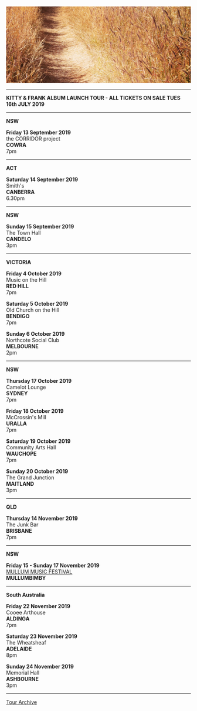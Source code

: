 ![](data/image/news/tourbanner2.jpg)

* * * * *

**KITTY & FRANK ALBUM LAUNCH TOUR - ALL TICKETS ON SALE TUES 16th JULY 2019**

* * * * *

**NSW**

**Friday 13 September 2019**\
the CORRIDOR project\
**COWRA**\
7pm

* * * * *

**ACT**

**Saturday 14 September 2019**\
Smith's\
**CANBERRA**\
6.30pm 

* * * * *

**NSW**

**Sunday 15 September 2019**\
The Town Hall\
**CANDELO**\
3pm

* * * * *

**VICTORIA**

**Friday 4 October 2019**\
Music on the Hill\
**RED HILL**\
7pm

**Saturday 5 October 2019**\
Old Church on the Hill\
**BENDIGO**\
7pm 

**Sunday 6 October 2019**\
Northcote Social Club\
**MELBOURNE**\
2pm
 
* * * * *

**NSW**

**Thursday 17 October 2019**\
Camelot Lounge\
**SYDNEY**\
7pm

**Friday 18 October 2019**\
McCrossin's Mill\
**URALLA**\
7pm

**Saturday 19 October 2019**\
Community Arts Hall\
**WAUCHOPE**\
7pm

**Sunday 20 October 2019**\
The Grand Junction\
**MAITLAND**\
3pm

* * * * *

**QLD**

**Thursday 14 November 2019**\
The Junk Bar\
**BRISBANE**\
7pm

* * * * *

**NSW**

**Friday 15 - Sunday 17 November 2019**\
[MULLUM MUSIC FESTIVAL](https://www.mullummusicfestival.com/)\
**MULLUMBIMBY**

* * * * *

**South Australia**

**Friday 22 November 2019**\
Cooee Arthouse\
**ALDINGA**\
7pm

**Saturday 23 November 2019**\
The Wheatsheaf\
**ADELAIDE**\
8pm

**Sunday 24 November 2019**\
Memorial Hall\
**ASHBOURNE**\
3pm

* * * * *

[Tour Archive](tour/archive)
